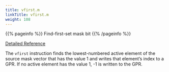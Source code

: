 ```yaml
---
title: vfirst.m
linkTitle: vfirst.m
weight: 108
---
```


{{% pageinfo %}}
Find-first-set mask bit
{{% /pageinfo %}}

[Detailed Reference](https://github.com/riscv/riscv-v-spec/blob/master/v-spec.adoc#153-vfirst-find-first-set-mask-bit)

The `vfirst` instruction finds the lowest-numbered active element of the source mask vector that has the value 1 and
writes that element’s index to a GPR. If no active element has the value 1, -1 is written to the GPR.
